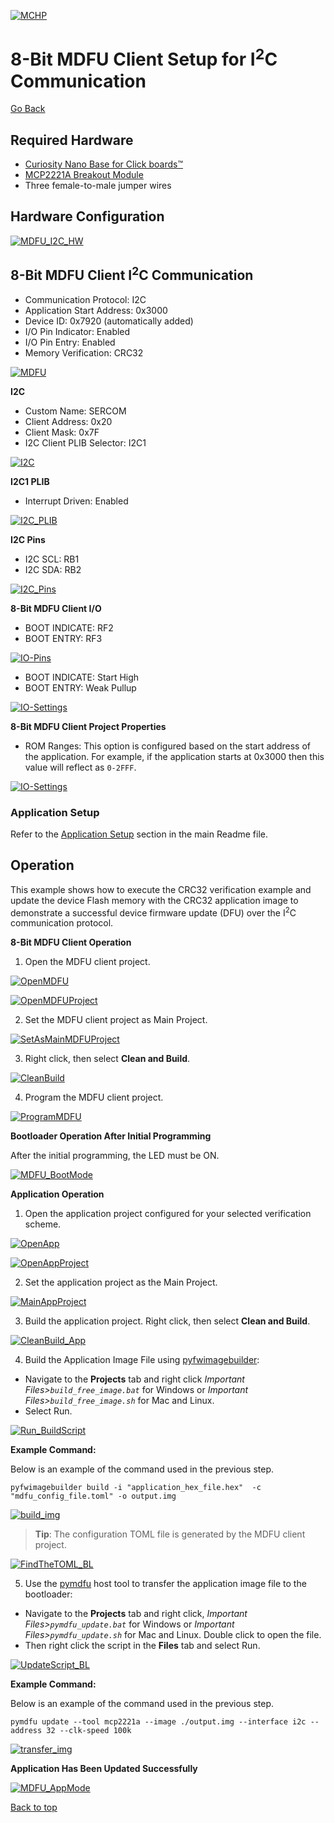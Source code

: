 [![MCHP](../images/microchip.png)](https://www.microchip.com)

# 8-Bit MDFU Client Setup for I<sup>2</sup>C Communication

[Go Back](../README.md)

## Required Hardware
- [Curiosity Nano Base for Click boards™](https://www.microchip.com/en-us/development-tool/AC164162)
- [MCP2221A Breakout Module](https://www.microchip.com/en-us/development-tool/ADM00559)
- Three female-to-male jumper wires

## Hardware Configuration
[![MDFU_I2C_HW](../images/i2c/HardwareSetup_I2C.png)](../images/i2c/HardwareSetup_I2C.png)

## 8-Bit MDFU Client I<sup>2</sup>C Communication

- Communication Protocol: I2C
- Application Start Address: 0x3000
- Device ID: 0x7920 (automatically added)
- I/O Pin Indicator: Enabled
- I/O Pin Entry: Enabled
- Memory Verification: CRC32

[![MDFU](../images/i2c/MDFUClientSetup_I2C.png)](../images/i2c/MDFUClientSetup_I2C.png)

**I2C**
- Custom Name: SERCOM
- Client Address: 0x20
- Client Mask: 0x7F
- I2C Client PLIB Selector: I2C1

[![I2C](../images/i2c/I2CDriverSetup.png)](../images/i2c/I2CDriverSetup.png)

**I2C1 PLIB**
- Interrupt Driven: Enabled

[![I2C_PLIB](../images/i2c/I2CPLIBSetup.png)](../images/i2c/I2CPLIBSetup.png)

**I2C Pins**
- I2C SCL: RB1
- I2C SDA: RB2

[![I2C_Pins](../images/i2c/I2CPortsSetup.png)](../images/i2c/I2CPortsSetup.png)

**8-Bit MDFU Client I/O**
- BOOT INDICATE: RF2
- BOOT ENTRY: RF3

[![IO-Pins](../images/i2c/IOPortSetup.png)](../images/i2c/IOPortSetup.png)

- BOOT INDICATE: Start High
- BOOT ENTRY: Weak Pullup

[![IO-Settings](../images/i2c/IOPinsSetup.png)](../images/i2c/IOPinsSetup.png)

**8-Bit MDFU Client Project Properties**
- ROM Ranges: This option is configured based on the start address of the application. For example, if the application starts at 0x3000 then this value will reflect as `0-2FFF`.

[![IO-Settings](../images/i2c/ProjectProperties_I2C.png)](../images/i2c/ProjectProperties_I2C.png)

### Application Setup
Refer to the [Application Setup](../README.md#application-setup) section in the main Readme file.

## Operation
This example shows how to execute the CRC32 verification example and update the device Flash memory with the CRC32 application image to demonstrate a successful device firmware update (DFU) over the I<sup>2</sup>C communication protocol.

**8-Bit MDFU Client Operation**

1. Open the MDFU client project.

[![OpenMDFU](../images/openBtnMDFU.png)](../images/openBtnMDFU.png)

[![OpenMDFUProject](../images/i2c/openProjectMDFU_I2C.png)](../images/i2c/openProjectMDFU_I2C.png)

2. Set the MDFU client project as Main Project.

[![SetAsMainMDFUProject](../images/setAsMainProject_SPI.PNG)](../images/setAsMainProject_SPI.PNG)

3. Right click, then select **Clean and Build**.

[![CleanBuild](../images/i2c/CleanAndBuildMDFU.png)](../images/i2c/CleanAndBuildMDFU.png)

4. Program the MDFU client project.

[![ProgramMDFU](../images/i2c/ProgramMDFU.png)](../images/i2c/ProgramMDFU.png)

**Bootloader Operation After Initial Programming**

After the initial programming, the LED must be ON.

[![MDFU_BootMode](../images/i2c/PIC18F56Q24_BootMode.png)](../images/i2c/PIC18F56Q24_BootMode.png)

**Application Operation**
1. Open the application project configured for your selected verification scheme.

[![OpenApp](../images/openBtnApp_SPI.PNG)](../images/openBtnApp_SPI.PNG)

[![OpenAppProject](../images/i2c/openProjectApp.png)](../images/i2c/openProjectApp.png)

2. Set the application project as the Main Project.

[![MainAppProject](../images/setAppAsMainProject_SPI.PNG)](../images/setAppAsMainProject_SPI.PNG)

3. Build the application project. Right click, then select **Clean and Build**.

[![CleanBuild_App](../images/i2c/CleanAndBuildApp.png)](../images/i2c/CleanAndBuildApp.png)

4. Build the Application Image File using [pyfwimagebuilder](https://pypi.org/project/pyfwimagebuilder/):

- Navigate to the **Projects** tab and right click *Important Files>`build_free_image.bat`* for Windows or *Important Files>`build_free_image.sh`* for Mac and Linux.
- Select Run.

[![Run_BuildScript](../images/RunBuildScript_SPI.PNG)](../images/RunBuildScript_SPI.PNG)

**Example Command:**

Below is an example of the command used in the previous step.

`pyfwimagebuilder build -i "application_hex_file.hex"  -c "mdfu_config_file.toml" -o output.img`

[![build_img](../images/i2c/BuildTheImage.png)](../images/i2c/BuildTheImage.png)

> **Tip**: The configuration TOML file is generated by the MDFU client project.

[![FindTheTOML_BL](../images/ConfigPathExample_SPI.PNG)](../images/ConfigPathExample_SPI.PNG)

5. Use the [pymdfu](https://pypi.org/project/pymdfu/) host tool to transfer the application image file to the bootloader:

- Navigate to the **Projects** tab and right click, *Important Files>`pymdfu_update.bat`* for Windows or *Important Files>`pymdfu_update.sh`* for Mac and Linux. Double click to open the file.
- Then right click the script in the **Files** tab and select Run.

[![UpdateScript_BL](../images/runUpdateScript_SPI.PNG)](../images/runUpdateScript_SPI.PNG)

**Example Command:**

Below is an example of the command used in the previous step.

`pymdfu update --tool mcp2221a --image ./output.img --interface i2c --address 32 --clk-speed 100k`

[![transfer_img](../images/i2c/SendTheImage.png)](../images/i2c/SendTheImage.png)

**Application Has Been Updated Successfully**

[![MDFU_AppMode](../images/i2c/PIC18F56Q24_AppMode.gif)](../images/i2c/PIC18F56Q24_AppMode.gif)

[Back to top](#8-bit-mdfu-client-setup-for-i2c-communication)
